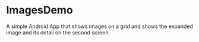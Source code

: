 # ImagesDemo
A simple Android App that shows images on a grid and shows the expanded image and its detail on the second screen.

